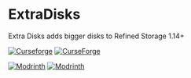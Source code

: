 # ExtraDisks
Extra Disks adds bigger disks to Refined Storage 1.14+

[![Curseforge](http://cf.way2muchnoise.eu/versions/For%20MC_351491_all.svg)](https://www.curseforge.com/minecraft/mc-mods/extra-disks)
[![CurseForge](http://cf.way2muchnoise.eu/full_351491_downloads.svg)](https://www.curseforge.com/minecraft/mc-mods/extra-disks)

[![Modrinth](https://img.shields.io/modrinth/game-versions/Tlo2tahX?color=00AF5C&label=modrinth&logo=modrinth)](https://modrinth.com/mod/extra-disks)
[![Modrinth](https://img.shields.io/modrinth/dt/Tlo2tahX?color=00AF5C&logo=modrinth)](https://modrinth.com/mod/extra-disks)
